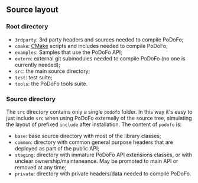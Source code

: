 ## Source layout

### Root directory

- `3rdparty`: 3rd party headers and sources needed to compile PoDoFo;
- `cmake`: [CMake](https://cmake.org/) scripts and includes needed to compile PoDoFo;
- `examples`: Samples that use the PoDoFo API;
- `extern`: external git submodules needed to compile PoDoFo (no one is currently needed);
- `src`: the main source directory;
- `test`: test suite;
- `tools`: the PoDoFo tools suite.

### Source directory
The `src` directory contains only a single `podofo` folder.
In this way it's easy to just include `src` when using PoDoFo
externally of the source tree, simulating the layout of prefixed
`include` after installation. The content of `podofo` is:

- `base`: base source directory with most of the library classes;
- `common`: directory with common general purpose headers that
  are deployed as part of the public API;
- `staging`: directory with immature PoDoFo API extensions classes,
  or with unclear ownership/mainteneance. May be promoted to
  main API or removed at any time;
- `private`: directory with private headers/data needed to compile PoDoFo.
